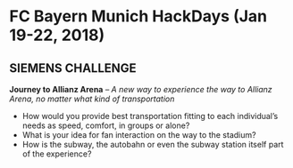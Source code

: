 # FC Bayern Munich HackDays (Jan 19-22, 2018)

## SIEMENS CHALLENGE

**Journey to Allianz Arena** *– A new way to experience the way to Allianz Arena, no matter what kind of transportation*

- How would you provide best transportation fitting to each individual’s needs as speed, comfort, in groups or alone?
- What is your idea for fan interaction on the way to the stadium?
- How is the subway, the autobahn or even the subway station itself part of the experience?

